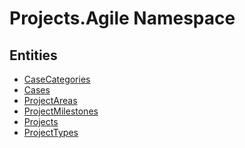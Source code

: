 ﻿---
uid: Projects.Agile
---
# Projects.Agile Namespace

## Entities
- [CaseCategories](Projects.Agile.CaseCategories.md)  
- [Cases](Projects.Agile.Cases.md)  
- [ProjectAreas](Projects.Agile.ProjectAreas.md)  
- [ProjectMilestones](Projects.Agile.ProjectMilestones.md)  
- [Projects](Projects.Agile.Projects.md)  
- [ProjectTypes](Projects.Agile.ProjectTypes.md)  

